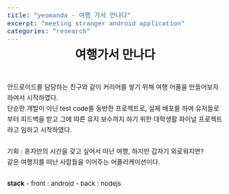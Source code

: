 ```yaml
---
title: "yeomanda - 여행 가서 만나다"
excerpt: "meeting stranger android application"
categories: "research"
---
```


<style>
code {
  font-family: Consolas,"courier new";
  padding: 2px;
  font-size: 105%;
}
</style>


<div style = "font-size: 28px; line-height: 25px;">
<center><strong>여행가서 만나다</strong></center><br><br>
</div>


<div style = "font-size: 15px; line-height: 25px; text-align: left">
안드로이드를 담당하는 친구와 같이 커리어를 쌓기 위해 여행 어플을 만들어보자 하여서 시작하였다. <br>
단순한 개발이 아닌 test code를 동반한 프로젝트로, 실제 배포를 하여 유저들로부터 피드백을 받고 그에 따른 유지 보수까지 하기 위한 대학생활 파이널 프로젝트라고 임하고 시작하였다. <br><br>
기획 : 혼자만의 시간을 갖고 싶어서 떠난 여행, 하지만 갑자기 외로워지면? <br>
같은 여행지를 떠난 사람들을 이어주는 어플리케이션이다. <br><br>
<strong>stack</strong>
- front : android
- back : nodejs
</div>
<br><br>

<div style = "font-size: 15px; line-height: 25px; text-align: left">
</div>
